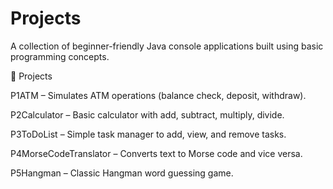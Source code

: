 # Projects
A collection of beginner-friendly Java console applications built using basic programming concepts.

📂 Projects

P1ATM – Simulates ATM operations (balance check, deposit, withdraw).

P2Calculator – Basic calculator with add, subtract, multiply, divide.

P3ToDoList – Simple task manager to add, view, and remove tasks.

P4MorseCodeTranslator – Converts text to Morse code and vice versa.

P5Hangman – Classic Hangman word guessing game.

